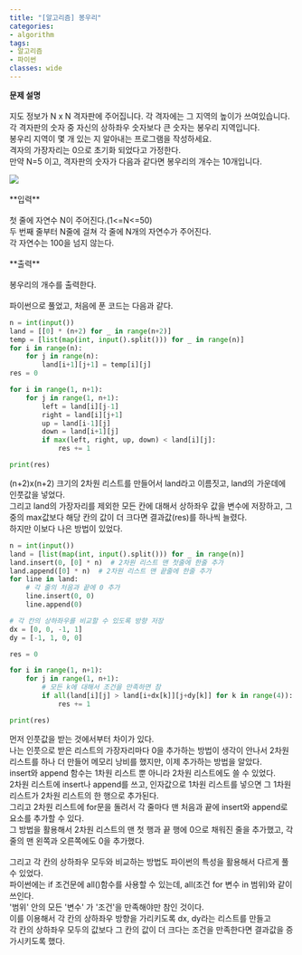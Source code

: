 ```yaml
---
title: "[알고리즘] 봉우리"
categories:
- algorithm
tags:
- 알고리즘
- 파이썬
classes: wide
---
```



**문제 설명**
<br>
<br>지도 정보가 N x N 격자판에 주어집니다. 각 격자에는 그 지역의 높이가 쓰여있습니다.
<br>각 격자판의 숫자 중 자신의 상하좌우 숫자보다 큰 숫자는 봉우리 지역입니다.
<br>봉우리 지역이 몇 개 있는 지 알아내는 프로그램을 작성하세요.
<br>격자의 가장자리는 0으로 초기화 되었다고 가정한다.
<br>만약 N=5 이고, 격자판의 숫자가 다음과 같다면 봉우리의 개수는 10개입니다.

<img src="{{site.url}}/assets/img/post/algo8.jpg">

<br>
<br>**입력**
<br>
<br>첫 줄에 자연수 N이 주어진다.(1<=N<=50)
<br>두 번째 줄부터 N줄에 걸쳐 각 줄에 N개의 자연수가 주어진다.
<br>각 자연수는 100을 넘지 않는다.
<br>
<br>**출력**
<br>
<br>봉우리의 개수를 출력한다.
<br>
<br>파이썬으로 풀었고, 처음에 푼 코드는 다음과 같다.

```python
n = int(input())
land = [[0] * (n+2) for _ in range(n+2)]
temp = [list(map(int, input().split())) for _ in range(n)]
for i in range(n):
    for j in range(n):
        land[i+1][j+1] = temp[i][j]
res = 0

for i in range(1, n+1):
    for j in range(1, n+1):
        left = land[i][j-1]
        right = land[i][j+1]
        up = land[i-1][j]
        down = land[i+1][j]
        if max(left, right, up, down) < land[i][j]:
            res += 1

print(res)

```

(n+2)x(n+2) 크기의 2차원 리스트를 만들어서 land라고 이름짓고, land의 가운데에 인풋값을 넣었다.
<br>그리고 land의 가장자리를 제외한 모든 칸에 대해서 상하좌우 값을 변수에 저장하고, 그 중의 max값보다 해당 칸의 값이 더 크다면 결과값(res)를 하나씩 늘렸다.
<br>하지만 이보다 나은 방법이 있었다.

```python
n = int(input())
land = [list(map(int, input().split())) for _ in range(n)]
land.insert(0, [0] * n)  # 2차원 리스트 맨 첫줄에 한줄 추가
land.append([0] * n)  # 2차원 리스트 맨 끝줄에 한줄 추가
for line in land:
    # 각 줄의 처음과 끝에 0 추가
    line.insert(0, 0)
    line.append(0)

# 각 칸의 상하좌우를 비교할 수 있도록 방향 저장
dx = [0, 0, -1, 1]
dy = [-1, 1, 0, 0]

res = 0

for i in range(1, n+1):
    for j in range(1, n+1):
        # 모든 k에 대해서 조건을 만족하면 참
        if all(land[i][j] > land[i+dx[k]][j+dy[k]] for k in range(4)):
            res += 1

print(res)

```

먼저 인풋값을 받는 것에서부터 차이가 있다.
<br>나는 인풋으로 받은 리스트의 가장자리마다 0을 추가하는 방법이 생각이 안나서 2차원 리스트를 하나 더 만들어 메모리 낭비를 했지만, 이제 추가하는 방법을 알았다.
<br>insert와 append 함수는 1차원 리스트 뿐 아니라 2차원 리스트에도 쓸 수 있었다.
<br>2차원 리스트에 insert나 append를 쓰고, 인자값으로 1차원 리스트를 넣으면 그 1차원 리스트가 2차원 리스트의 한 행으로 추가된다.
<br>그리고 2차원 리스트에 for문을 돌려서 각 줄마다 맨 처음과 끝에 insert와 append로 요소를 추가할 수 있다.
<br>그 방법을 활용해서 2차원 리스트의 맨 첫 행과 끝 행에 0으로 채워진 줄을 추가했고, 각 줄의 맨 왼쪽과 오른쪽에도 0을 추가했다.
<br>
<br>그리고 각 칸의 상하좌우 모두와 비교하는 방법도 파이썬의 특성을 활용해서 다르게 풀 수 있었다.
<br>파이썬에는 if 조건문에 all()함수를 사용할 수 있는데, all(조건 for 변수 in 범위)와 같이 쓰인다.
<br>'범위' 안의 모든 '변수' 가 '조건'을 만족해야만 참인 것이다.
<br>이를 이용해서 각 칸의 상하좌우 방향을 가리키도록 dx, dy라는 리스트를 만들고
<br>각 칸의 상하좌우 모두의 값보다 그 칸의 값이 더 크다는 조건을 만족한다면 결과값을 증가시키도록 했다. 